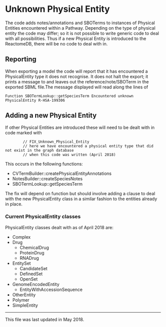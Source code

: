 
# Unknown Physical Entity #

The code adds notes/annotations and SBOTerms to instances of Physical Entities encountered within a Pathway. Depending on the type of physical entity the code may differ; so it is not possible to write generic code to deal with all possibilities. Thus if a new Physical Entity is introduced to the ReactomeDB, there will be no code to deal with in.

## Reporting

When exporting a model the code will report that it has encountered a PhysicalEntity type it does not recognise.  It does not halt the export; it prints a message to and leaves out the reference/note/SBOTerm in the exported SBML file.The message displayed will read along the lines of

    Function SBOTermLookup::getSpeciesTerm Encountered unknown PhysicalEntity R-HSA-199306

## Adding a new Physical Entity

If other Physical Entities are introduced these will need to be dealt with in code marked with

            // FIX_Unknown_Physical_Entity
            // here we have encountered a physical entity type that did not exist in the graph database
            // when this code was written (April 2018)

This occurs in the following functions:

- CVTermBuilder::createPhysicalEntityAnnotations
- NotesBuilder::createSpeciesNotes
- SBOTermLookup::getSpeciesTerm

The fix will depend on function but should involve adding a clause to deal with the new PhysicalEntity class in a similar fashion to the entities already in place.

### Current PhysicalEntity classes
PhysicalEntity classes dealt with as of April 2018 are:

- Complex
- Drug
    - ChemicalDrug
    - ProteinDrug
    - RNADrug
- EntitySet
    - CandidateSet
    - DefinedSet
    - OpenSet
- GenomeEncodedEntity
    - EntityWithAccessionSequence
- OtherEntity
- Polymer
- SimpleEntity
 
-----
This file was last updated in May 2018. 